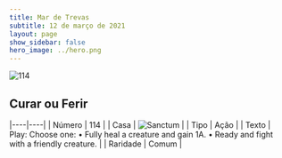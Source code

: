 ```yaml
---
title: Mar de Trevas
subtitle: 12 de março de 2021
layout: page
show_sidebar: false
hero_image: ../hero.png
---
```


![114](https://cdn.keyforgegame.com/media/card_front/pt/496_114_H6QX778Q7FH4_pt.png)

## Curar ou Ferir

|----|----|
| Número | 114 |
| Casa | ![Sanctum](https://archonarcana.com/images/thumb/c/c7/Sanctum.png/22px-Sanctum.png "Santuário") |
| Tipo | Ação |
| Texto | Play: Choose one:  • Fully heal a creature and gain 1A.  • Ready and fight with a friendly creature. |
| Raridade | Comum |
